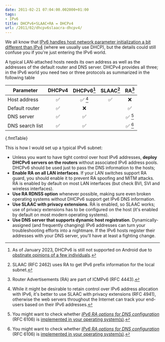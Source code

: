 ```yaml
---
date: 2011-02-21 07:04:00.002000+01:00
tags:
- IPv6
title: DHCPv6+SLAAC+RA = DHCPv4
url: /2011/02/dhcpv6slaacra-dhcpv4/
---
```

We all know that [IPv6 handles host network parameter initialization a bit different than IPv4](/2010/06/ipv6-autoconfiguration-too-many-cooks/) (where we usually use DHCP), but the details could still confuse you if you're just entering the IPv6 world.

A typical LAN-attached hosts needs its own address as well as the addresses of the default router and DNS server. DHCPv4 provides all three; in the IPv6 world you need two or three protocols as summarized in the following table
<!--more-->

| Parameter      | DHCPv4 | DHCPv6[^A] | SLAAC[^1] | RA[^2] |
| -------------- | :----: | :----: | :-------: | :----: |
| Host address   | ✅     | ✅ [^3]| ✅        | ❌      |
| Default router | ✅     | ❌      |           | ✅     |
| DNS server     | ✅     | ✅     |           | ✅ [^4]|
| DNS search list| ✅     | ✅     |           | ✅ [^4]| 
{.fmtTable}

[^A]: As of January 2023, DHCPv6 is still not supported on Android due to [obstinate opinions of a few individuals](/2021/10/dhcpv6-matters/).
[^1]: SLAAC (RFC 2462) uses RA to get IPv6 prefix information for the local subnet.
[^2]: Router Advertisements (RA) are part of ICMPv6 (RFC 4443).
[^3]: While it might be desirable to retain control over IPv6 address allocation with IPv6, it's better to use SLAAC with privacy extensions (RFC 4941), otherwise the web servers throughout the Internet can track your end-users based on their IPv6 addresses.
[^4]: You might want to check whether [*IPv6 RA options for DNS configuration*](https://tools.ietf.org/html/rfc6106) (RFC 6106) is [implemented in your operating system(s)](https://en.wikipedia.org/wiki/Comparison_of_IPv6_support_in_operating_systems).

This is how I would set up a typical IPv6 subnet:

-   Unless you want to have tight control over host IPv6 addresses, **deploy DHCPv6 servers on the routers** without associated IPv6 address pools. DHCPv6 should be used just to pass the DNS information to the hosts;
-   **Enable RA on all LAN interfaces**. If your LAN switches support RA guard, you should enable it to prevent RA spoofing and MITM attacks. RA is enabled by default on most LAN interfaces (but check BVI, SVI and wireless interfaces).
-   **Use RA RDNSS option** whenever possible, making sure even broken operating systems without DHCPv6 support get IPv6 DNS information.
-   **Use SLAAC with privacy extensions**. RA is enabled, so SLAAC works; use of privacy extensions has to be configured on the host (it's enabled by default on most modern operating systems).
-   **Use DNS server that supports dynamic host registration**. Dynamically-assigned (and frequently changing) IPv6 addresses can turn your troubleshooting efforts into a nightmare. If the IPv6 hosts register their addresses with your DNS server, you'll have at least a fighting change.
